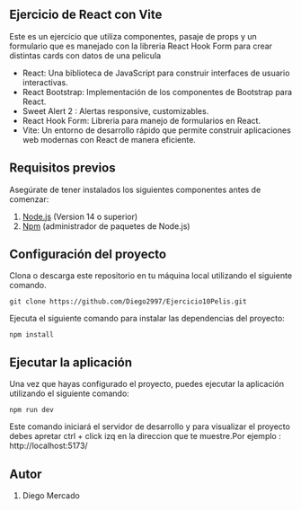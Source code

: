 ## Ejercicio de React con Vite

Este es un ejercicio que utiliza componentes, pasaje de props y un formulario que es manejado con la libreria React Hook Form para crear distintas cards con datos de una pelicula

- React: Una biblioteca de JavaScript para construir interfaces de usuario interactivas.
- React Bootstrap: Implementación de los componentes de Bootstrap para React.
- Sweet Alert 2 : Alertas responsive, customizables.
- React Hook Form: Libreria para manejo de formularios en React.
- Vite: Un entorno de desarrollo rápido que permite construir aplicaciones web modernas con React de manera eficiente.

## Requisitos previos
Asegúrate de tener instalados los siguientes componentes antes de comenzar:
1. [Node.js](https://nodejs.org/es) (Version 14 o superior)
2. [Npm](https://www.npmjs.com/) (administrador de paquetes de Node.js)


## Configuración del proyecto
Clona o descarga este repositorio en tu máquina local utilizando el siguiente comando.

```
git clone https://github.com/Diego2997/Ejercicio10Pelis.git
```

Ejecuta el siguiente comando para instalar las dependencias del proyecto:

```
npm install
```

## Ejecutar la aplicación
Una vez que hayas configurado el proyecto, puedes ejecutar la aplicación utilizando el siguiente comando:

```
npm run dev
```
Este comando iniciará el servidor de desarrollo y para visualizar el proyecto debes apretar ctrl + click izq en la direccion que te muestre.Por ejemplo : http://localhost:5173/

## Autor

1. Diego Mercado
